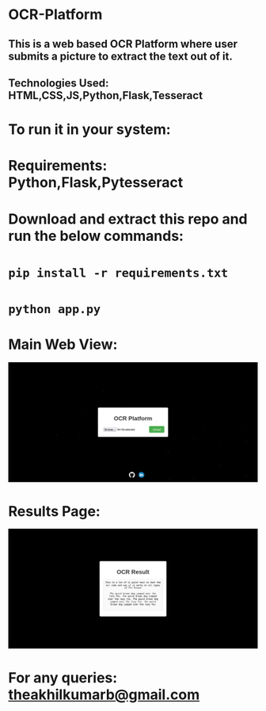 # OCR-Platform

## This is a web based OCR Platform where user submits a picture to extract the text out of it.

## Technologies Used: HTML,CSS,JS,Python,Flask,Tesseract

# To run it in your system:
#  Requirements: Python,Flask,Pytesseract

#  Download and extract this repo and run the below commands:
    
#     ```pip install -r requirements.txt```
#     ```python app.py```

# Main Web View:
![Main View](https://github.com/hakunamatata1997/OCR-Platform/blob/master/Results/main.png)


# Results Page:
![extracted text](https://github.com/hakunamatata1997/OCR-Platform/blob/master/Results/result.png)


# For any queries: theakhilkumarb@gmail.com
